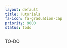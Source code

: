 ```yaml
---
layout: default
title: Tutorials
fa-icon: fa-graduation-cap
priority: 9000
status: todo
---
```


TO-DO
